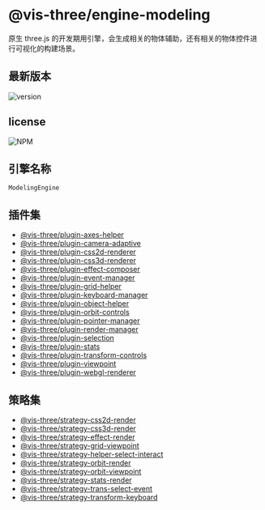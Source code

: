 # @vis-three/engine-modeling

原生 three.js 的开发期用引擎，会生成相关的物体辅助，还有相关的物体控件进行可视化的构建场景。

## 最新版本

<img alt="version" src="https://img.shields.io/npm/v/@vis-three/engine-modeling">

## license

<img alt="NPM" src="https://img.shields.io/npm/l/@vis-three/engine-modeling?color=blue">

## 引擎名称

`ModelingEngine`

## 插件集

- [@vis-three/plugin-axes-helper](../plugins/plugin-axes-helper.md)
- [@vis-three/plugin-camera-adaptive](../plugins/plugin-camera-adaptive.md)
- [@vis-three/plugin-css2d-renderer](../plugins/plugin-css2d-renderer.md)
- [@vis-three/plugin-css3d-renderer](../plugins/plugin-css3d-renderer.md)
- [@vis-three/plugin-effect-composer](../plugins/plugin-effect-composer.md)
- [@vis-three/plugin-event-manager](../plugins/plugin-event-manager.md)
- [@vis-three/plugin-grid-helper](../plugins/plugin-grid-helper.md)
- [@vis-three/plugin-keyboard-manager](../plugins/plugin-keyboard-manager.md)
- [@vis-three/plugin-object-helper](../plugins/plugin-object-helper.md)
- [@vis-three/plugin-orbit-controls](../plugins/plugin-orbit-controls.md)
- [@vis-three/plugin-pointer-manager](../plugins/plugin-pointer-manager.md)
- [@vis-three/plugin-render-manager](../plugins/plugin-render-manager.md)
- [@vis-three/plugin-selection](../plugins/plugin-selection.md)
- [@vis-three/plugin-stats](../plugins/plugin-stats.md)
- [@vis-three/plugin-transform-controls](../plugins/plugin-transform-controls.md)
- [@vis-three/plugin-viewpoint](../plugins/plugin-viewpoint.md)
- [@vis-three/plugin-webgl-renderer](../plugins/plugin-webgl-renderer.md)

## 策略集

- [@vis-three/strategy-css2d-render](../strategys/strategy-css2d-render.md)
- [@vis-three/strategy-css3d-render](../strategys/strategy-css3d-render.md)
- [@vis-three/strategy-effect-render](../strategys/strategy-effect-render.md)
- [@vis-three/strategy-grid-viewpoint](../strategys/strategy-grid-viewpoint.md)
- [@vis-three/strategy-helper-select-interact](../strategys/strategy-helper-select-interact.md)
- [@vis-three/strategy-orbit-render](../strategys/strategy-orbit-render.md)
- [@vis-three/strategy-orbit-viewpoint](../strategys/strategy-orbit-viewpoint.md)
- [@vis-three/strategy-stats-render](../strategys/strategy-stats-render.md)
- [@vis-three/strategy-trans-select-event](../strategys/strategy-trans-select-event.md)
- [@vis-three/strategy-transform-keyboard](../strategys/strategy-transform-keyboard.md)
